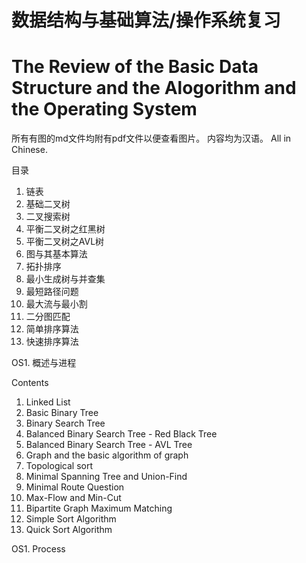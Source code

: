 # 数据结构与基础算法/操作系统复习
# The Review of the Basic Data Structure and the Alogorithm and the Operating System

所有有图的md文件均附有pdf文件以便查看图片。
内容均为汉语。
All in Chinese.

目录
1. 链表
2. 基础二叉树
3. 二叉搜索树
4. 平衡二叉树之红黑树
5. 平衡二叉树之AVL树
6. 图与其基本算法
7. 拓扑排序
8. 最小生成树与并查集
9. 最短路径问题
10. 最大流与最小割
11. 二分图匹配
12. 简单排序算法
13. 快速排序算法

OS1. 概述与进程


Contents
1. Linked List
2. Basic Binary Tree
3. Binary Search Tree
4. Balanced Binary Search Tree - Red Black Tree
5. Balanced Binary Search Tree - AVL Tree
6. Graph and the basic algorithm of graph
7. Topological sort
8. Minimal Spanning Tree and Union-Find
9. Minimal Route Question
10. Max-Flow and Min-Cut
11. Bipartite Graph Maximum Matching
12. Simple Sort Algorithm
13. Quick Sort Algorithm

OS1. Process

